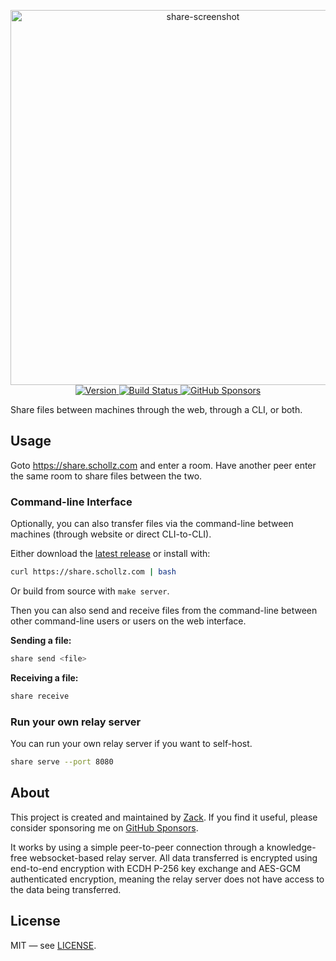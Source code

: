 <p align="center">
  <a href="https://www.youtube.com/watch?v=zViMACW6VbQ">
    <img width="600" alt="share-screenshot" src="https://github.com/user-attachments/assets/5c16e293-ce95-4f97-98a3-edae69a8c825" />
  </a>
  <br>
  <a href="https://github.com/schollz/share/releases/latest">
    <img src="https://img.shields.io/github/v/release/schollz/share" alt="Version">
  </a>
  <a href="https://github.com/schollz/share/actions/workflows/build.yml">
    <img src="https://github.com/schollz/share/actions/workflows/build.yml/badge.svg" alt="Build Status">
  </a>
  <a href="https://github.com/sponsors/schollz">
    <img src="https://img.shields.io/github/sponsors/schollz" alt="GitHub Sponsors">
  </a>
</p>

Share files between machines through the web, through a CLI, or both.


## Usage

Goto https://share.schollz.com and enter a room. Have another peer enter the same room to share files between the two.

### Command-line Interface

Optionally, you can also transfer files via the command-line between machines (through website or direct CLI-to-CLI).

Either download the [latest release](https://github.com/schollz/share/releases/latest) or install with:

```bash
curl https://share.schollz.com | bash
```

Or build from source with `make server`.

Then you can also send and receive files from the command-line between other command-line users or users on the web interface.

**Sending a file:**

```bash
share send <file>
```

**Receiving a file:**

```bash 
share receive
```

### Run your own relay server

You can run your own relay server if you want to self-host.

```bash
share serve --port 8080
```


## About

This project is created and maintained by [Zack](https://schollz.com). If you find it useful, please consider sponsoring me on [GitHub Sponsors](https://github.com/sponsors/schollz).

It works by using a simple peer-to-peer connection through a knowledge-free websocket-based relay server. All data transferred is encrypted using end-to-end encryption with ECDH P-256 key exchange and AES-GCM authenticated encryption, meaning the relay server does not have access to the data being transferred.

## License

MIT — see [LICENSE](LICENSE).
